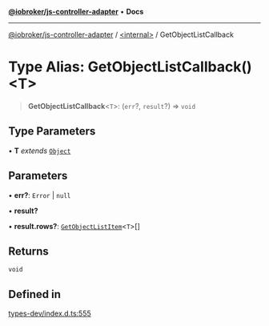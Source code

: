 [**@iobroker/js-controller-adapter**](../../README.md) • **Docs**

***

[@iobroker/js-controller-adapter](../../globals.md) / [\<internal\>](../README.md) / GetObjectListCallback

# Type Alias: GetObjectListCallback()\<T\>

> **GetObjectListCallback**\<`T`\>: (`err`?, `result`?) => `void`

## Type Parameters

• **T** *extends* [`Object`](Object.md)

## Parameters

• **err?**: `Error` \| `null`

• **result?**

• **result.rows?**: [`GetObjectListItem`](../interfaces/GetObjectListItem.md)\<`T`\>[]

## Returns

`void`

## Defined in

[types-dev/index.d.ts:555](https://github.com/ioBroker/ioBroker.js-controller/blob/98c8e13a2785a2eeac3b3ee2a60dcd41754c14ad/packages/types-dev/index.d.ts#L555)
